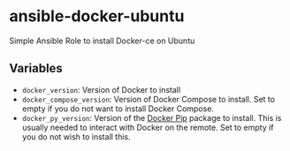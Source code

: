 # ansible-docker-ubuntu

Simple Ansible Role to install Docker-ce on Ubuntu

## Variables

- `docker_version`: Version of Docker to install
- `docker_compose_version`: Version of Docker Compose to install. Set to empty if you do not want to install Docker Compose.
- `docker_py_version`: Version of the [Docker Pip](https://pypi.python.org/pypi/docker) package to install. This is usually needed to interact with Docker on the remote. Set to empty if you do not wish to install this.
